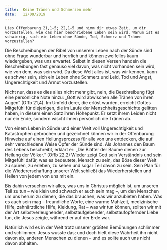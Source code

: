 ```yaml
---
title:  Keine Tränen und Schmerzen mehr
date:   12/09/2019
---
```


`Lies Offenbarung 21,1–5; 22,1–5 und nimm dir etwas Zeit, um dir vorzustellen, wie das hier beschriebene Leben sein wird. Warum ist es schwierig, sich ein Leben ohne Sünde, Tod, Schmerz und Tränen vorzustellen?`

Die Beschreibungen der Bibel von unserem Leben nach der Sünde sind ohne Frage wunderbar und herrlich und können zweifellos kaum wiedergeben, was uns erwartet. Selbst in diesen Versen handeln die Beschreibungen fast genauso viel davon, was nicht vorhanden sein wird, wie von dem, was sein wird. Da diese Welt alles ist, was wir kennen, kann es schwer sein, sich ein Leben ohne Schmerz und Leid, Tod und Angst, Ungerechtigkeit und Armut vorzustellen.

Nicht nur, dass es dies alles nicht mehr gibt, nein, die Beschreibung fügt eine persönliche Note hinzu: „Gott wird abwischen alle Tränen von ihren Augen“ (Offb 21,4). Im Umfeld derer, die erlöst wurden, erreicht Gottes Mitgefühl für diejenigen, die im Laufe der Menschheitsgeschichte gelitten haben, in diesem einen Satz ihren Höhepunkt. Er setzt ihrem Leiden nicht nur ein Ende, sondern wischt ihnen persönlich die Tränen ab.

Von einem Leben in Sünde und einer Welt voll Ungerechtigkeit und Katastrophen gebrochen und gezeichnet können wir in der Offenbarung Hinweise auf einen Heilungsprozess für alle von uns entdecken, die auf sehr verschiedene Weise Opfer der Sünde sind. Als Johannes den Baum des Lebens beschreibt, erklärt er: „Die Blätter der Bäume dienen zur Heilung der Völker.“ (Offb 22,2) Wieder zeigt Gott sein Verständnis und sein Mitgefühl dafür, was es bedeutete, Mensch zu sein, das Böse dieser Welt zu spüren, zu erleben, zu sehen und sogar Teil davon zu sein. Sein Plan für die Wiedererschaffung unserer Welt schließt das Wiederherstellen und Heilen von jedem von uns mit ein.

Bis dahin versuchen wir alles, was uns in Christus möglich ist, um unseren Teil zu tun – wie klein und schwach er auch sein mag –, um den Menschen um uns herum zu dienen, die das brauchen, was wir anzubieten haben. Was es auch sein mag – freundliche Worte, eine warme Mahlzeit, medizinische Hilfe, zahnärztliche Hilfe, Kleidung, Rat – was wir tun können, sollten wir mit der Art selbstverleugnender, selbstaufgebender, selbstaufopfernder Liebe tun, die Jesus zeigte, während er auf der Erde war.

Natürlich wird es in der Welt trotz unserer größten Bemühungen schlimmer und schlimmer. Jesus wusste das; und doch hielt diese Wahrheit ihn nicht davon ab, anderen Menschen zu dienen – und es sollte auch uns nicht davon abhalten.
